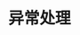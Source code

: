 # 异常处理
<script type="text/javascript" src="/Js/Ckplayer/ckplayer.js"></script>
<div class="video" style="width: 50rem;height: 30rem;"></div>
<script type="text/javascript">
    var videoObject = {
    		container: '.video',
    		variable: 'player',
    		video:'http://video-oss.easyswoole.com/%E5%85%A5%E9%97%A8%E6%95%99%E7%A8%8B1/HTTP%E5%BC%82%E5%B8%B8%E5%A4%84%E7%90%86.mp4'
    	};
    var player=new ckplayer(videoObject);
</script>

